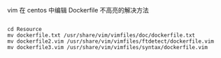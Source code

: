 vim 在 centos 中编辑 Dockerfile 不高亮的解决方法
```shell

cd Resource
mv dockerfile.txt /usr/share/vim/vimfiles/doc/dockerfile.txt
mv dockerfile2.vim /usr/share/vim/vimfiles/ftdetect/dockerfile.vim
mv dockerfile3.vim /usr/share/vim/vimfiles/syntax/dockerfile.vim

```

